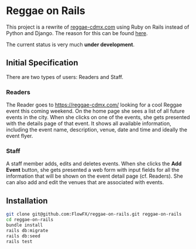 # Reggae on Rails

This project is a rewrite of [reggae-cdmx.com](https://github.com/FlowFX/reggae-cdmx.com)
using Ruby on Rails instead of Python and Django. The reason for this can be found
[here](https://flowfx.de/blog/moving-back-to-germany/).

The current status is very much **under development**.

## Initial Specification
There are two types of users: Readers and Staff.

### Readers
The Reader goes to https://reggae-cdmx.com/ looking for a cool Reggae event this coming weekend. On the home page she sees a  list of all future events in the city. When she clicks on one of the events, she gets presented with the details page of that event. It shows all available information, including the event name, description, venue, date and time and ideally the event flyer.

### Staff
A staff member adds, edits and deletes events. When she clicks the **Add Event** button, she gets presented a web form with input fields for all the information that will be shown on the event detail page (cf. Readers). She can also add and edit the venues that are associated with events.

## Installation

```bash
git clone git@github.com:FlowFX/reggae-on-rails.git reggae-on-rails
cd reggae-on-rails
bundle install
rails db:migrate
rails db:seed
rails test
```
